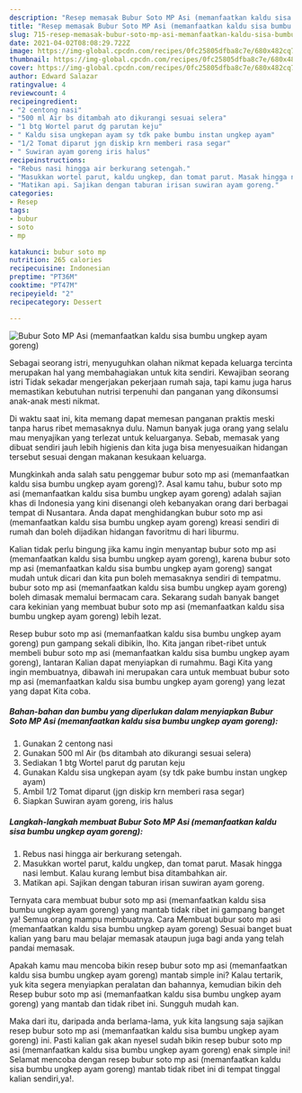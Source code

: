 ```yaml
---
description: "Resep memasak Bubur Soto MP Asi (memanfaatkan kaldu sisa bumbu ungkep ayam goreng) yang enak dan Mudah Dibuat"
title: "Resep memasak Bubur Soto MP Asi (memanfaatkan kaldu sisa bumbu ungkep ayam goreng) yang enak dan Mudah Dibuat"
slug: 715-resep-memasak-bubur-soto-mp-asi-memanfaatkan-kaldu-sisa-bumbu-ungkep-ayam-goreng-yang-enak-dan-mudah-dibuat
date: 2021-04-02T08:08:29.722Z
image: https://img-global.cpcdn.com/recipes/0fc25805dfba8c7e/680x482cq70/bubur-soto-mp-asi-memanfaatkan-kaldu-sisa-bumbu-ungkep-ayam-goreng-foto-resep-utama.jpg
thumbnail: https://img-global.cpcdn.com/recipes/0fc25805dfba8c7e/680x482cq70/bubur-soto-mp-asi-memanfaatkan-kaldu-sisa-bumbu-ungkep-ayam-goreng-foto-resep-utama.jpg
cover: https://img-global.cpcdn.com/recipes/0fc25805dfba8c7e/680x482cq70/bubur-soto-mp-asi-memanfaatkan-kaldu-sisa-bumbu-ungkep-ayam-goreng-foto-resep-utama.jpg
author: Edward Salazar
ratingvalue: 4
reviewcount: 4
recipeingredient:
- "2 centong nasi"
- "500 ml Air bs ditambah ato dikurangi sesuai selera"
- "1 btg Wortel parut dg parutan keju"
- " Kaldu sisa ungkepan ayam sy tdk pake bumbu instan ungkep ayam"
- "1/2 Tomat diparut jgn diskip krn memberi rasa segar"
- " Suwiran ayam goreng iris halus"
recipeinstructions:
- "Rebus nasi hingga air berkurang setengah."
- "Masukkan wortel parut, kaldu ungkep, dan tomat parut. Masak hingga nasi lembut. Kalau kurang lembut bisa ditambahkan air."
- "Matikan api. Sajikan dengan taburan irisan suwiran ayam goreng."
categories:
- Resep
tags:
- bubur
- soto
- mp

katakunci: bubur soto mp 
nutrition: 265 calories
recipecuisine: Indonesian
preptime: "PT36M"
cooktime: "PT47M"
recipeyield: "2"
recipecategory: Dessert

---
```



![Bubur Soto MP Asi (memanfaatkan kaldu sisa bumbu ungkep ayam goreng)](https://img-global.cpcdn.com/recipes/0fc25805dfba8c7e/680x482cq70/bubur-soto-mp-asi-memanfaatkan-kaldu-sisa-bumbu-ungkep-ayam-goreng-foto-resep-utama.jpg)

Sebagai seorang istri, menyuguhkan olahan nikmat kepada keluarga tercinta merupakan hal yang membahagiakan untuk kita sendiri. Kewajiban seorang istri Tidak sekadar mengerjakan pekerjaan rumah saja, tapi kamu juga harus memastikan kebutuhan nutrisi terpenuhi dan panganan yang dikonsumsi anak-anak mesti nikmat.

Di waktu  saat ini, kita memang dapat memesan panganan praktis meski tanpa harus ribet memasaknya dulu. Namun banyak juga orang yang selalu mau menyajikan yang terlezat untuk keluarganya. Sebab, memasak yang dibuat sendiri jauh lebih higienis dan kita juga bisa menyesuaikan hidangan tersebut sesuai dengan makanan kesukaan keluarga. 



Mungkinkah anda salah satu penggemar bubur soto mp asi (memanfaatkan kaldu sisa bumbu ungkep ayam goreng)?. Asal kamu tahu, bubur soto mp asi (memanfaatkan kaldu sisa bumbu ungkep ayam goreng) adalah sajian khas di Indonesia yang kini disenangi oleh kebanyakan orang dari berbagai tempat di Nusantara. Anda dapat menghidangkan bubur soto mp asi (memanfaatkan kaldu sisa bumbu ungkep ayam goreng) kreasi sendiri di rumah dan boleh dijadikan hidangan favoritmu di hari liburmu.

Kalian tidak perlu bingung jika kamu ingin menyantap bubur soto mp asi (memanfaatkan kaldu sisa bumbu ungkep ayam goreng), karena bubur soto mp asi (memanfaatkan kaldu sisa bumbu ungkep ayam goreng) sangat mudah untuk dicari dan kita pun boleh memasaknya sendiri di tempatmu. bubur soto mp asi (memanfaatkan kaldu sisa bumbu ungkep ayam goreng) boleh dimasak memalui bermacam cara. Sekarang sudah banyak banget cara kekinian yang membuat bubur soto mp asi (memanfaatkan kaldu sisa bumbu ungkep ayam goreng) lebih lezat.

Resep bubur soto mp asi (memanfaatkan kaldu sisa bumbu ungkep ayam goreng) pun gampang sekali dibikin, lho. Kita jangan ribet-ribet untuk membeli bubur soto mp asi (memanfaatkan kaldu sisa bumbu ungkep ayam goreng), lantaran Kalian dapat menyiapkan di rumahmu. Bagi Kita yang ingin membuatnya, dibawah ini merupakan cara untuk membuat bubur soto mp asi (memanfaatkan kaldu sisa bumbu ungkep ayam goreng) yang lezat yang dapat Kita coba.

<!--inarticleads1-->

##### Bahan-bahan dan bumbu yang diperlukan dalam menyiapkan Bubur Soto MP Asi (memanfaatkan kaldu sisa bumbu ungkep ayam goreng):

1. Gunakan 2 centong nasi
1. Gunakan 500 ml Air (bs ditambah ato dikurangi sesuai selera)
1. Sediakan 1 btg Wortel parut dg parutan keju
1. Gunakan  Kaldu sisa ungkepan ayam (sy tdk pake bumbu instan ungkep ayam)
1. Ambil 1/2 Tomat diparut (jgn diskip krn memberi rasa segar)
1. Siapkan  Suwiran ayam goreng, iris halus




<!--inarticleads2-->

##### Langkah-langkah membuat Bubur Soto MP Asi (memanfaatkan kaldu sisa bumbu ungkep ayam goreng):

1. Rebus nasi hingga air berkurang setengah.
1. Masukkan wortel parut, kaldu ungkep, dan tomat parut. Masak hingga nasi lembut. Kalau kurang lembut bisa ditambahkan air.
1. Matikan api. Sajikan dengan taburan irisan suwiran ayam goreng.




Ternyata cara membuat bubur soto mp asi (memanfaatkan kaldu sisa bumbu ungkep ayam goreng) yang mantab tidak ribet ini gampang banget ya! Semua orang mampu membuatnya. Cara Membuat bubur soto mp asi (memanfaatkan kaldu sisa bumbu ungkep ayam goreng) Sesuai banget buat kalian yang baru mau belajar memasak ataupun juga bagi anda yang telah pandai memasak.

Apakah kamu mau mencoba bikin resep bubur soto mp asi (memanfaatkan kaldu sisa bumbu ungkep ayam goreng) mantab simple ini? Kalau tertarik, yuk kita segera menyiapkan peralatan dan bahannya, kemudian bikin deh Resep bubur soto mp asi (memanfaatkan kaldu sisa bumbu ungkep ayam goreng) yang mantab dan tidak ribet ini. Sungguh mudah kan. 

Maka dari itu, daripada anda berlama-lama, yuk kita langsung saja sajikan resep bubur soto mp asi (memanfaatkan kaldu sisa bumbu ungkep ayam goreng) ini. Pasti kalian gak akan nyesel sudah bikin resep bubur soto mp asi (memanfaatkan kaldu sisa bumbu ungkep ayam goreng) enak simple ini! Selamat mencoba dengan resep bubur soto mp asi (memanfaatkan kaldu sisa bumbu ungkep ayam goreng) mantab tidak ribet ini di tempat tinggal kalian sendiri,ya!.

